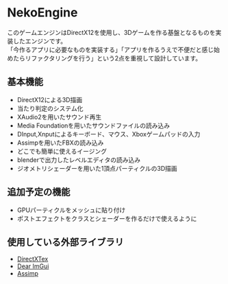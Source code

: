 # NekoEngine
このゲームエンジンはDirectX12を使用し、3Dゲームを作る基盤となるものを実装したエンジンです。  
「今作るアプリに必要なものを実装する」「アプリを作るうえで不便だと感じ始めたらリファクタリングを行う」という2点を重視して設計しています。  
## 基本機能
- DirectX12による3D描画
- 当たり判定のシステム化
- XAudio2を用いたサウンド再生
- Media Foundationを用いたサウンドファイルの読み込み
- DInput,Xnputによるキーボード、マウス、Xboxゲームパッドの入力
- Assimpを用いたFBXの読み込み
- どこでも簡単に使えるイージング
- blenderで出力したレベルエディタの読み込み
- ジオメトリシェーダーを用いた1頂点パーティクルの3D描画
## 追加予定の機能
- GPUパーティクルをメッシュに貼り付け
- ポストエフェクトをクラスとシェーダーを作るだけで使えるように
## 使用している外部ライブラリ
- [DirectXTex](https://github.com/microsoft/DirectXTex)
- [Dear ImGui](https://github.com/ocornut/imgui)
- [Assimp](https://github.com/assimp/assimp)
